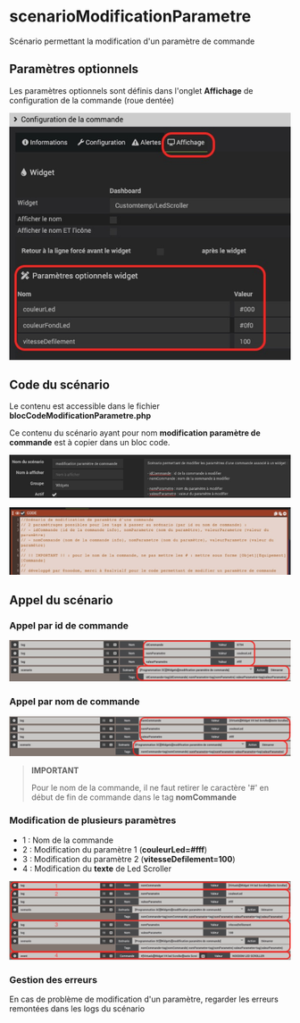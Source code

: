 # scenarioModificationParametre

Scénario permettant la modification d'un paramètre de commande

## Paramètres optionnels

Les paramètres optionnels sont définis dans l'onglet **Affichage** de configuration de la commande (roue dentée)

![](doc/images/parametresOptionnels.jpg) 

## Code du scénario

Le contenu est accessible  dans le fichier **blocCodeModificationParametre.php** 

Ce contenu du scénario ayant pour nom **modification paramètre de commande** est à copier dans un bloc code.

![](doc/images/definitionScenario.jpg) 

![](doc/images/blocCode.jpg) 


## Appel du scénario

### Appel par id de commande

![](doc/images/modificationParIdCommande.jpg) 

### Appel par nom de commande

![](doc/images/modificationParNomCommande.jpg) 

>**IMPORTANT**
>
>Pour le nom de la commande, il ne faut retirer le caractère '#' en début de fin de commande dans le tag **nomCommande**

### Modification de plusieurs paramètres

- 1 : Nom de la commande
- 2 : Modification du paramètre 1 (**couleurLed=#fff**)
- 3 : Modification du paramètre 2 (**vitesseDefilement=100**)
- 4 : Modification du **texte** de Led Scroller

![](doc/images/modificationPlusieursParametres.jpg) 

### Gestion des erreurs

En cas de problème de modification d'un paramètre, regarder les erreurs remontées dans les logs du scénario
